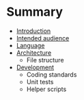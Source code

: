 # Summary

* [Introduction](docs/introduction.md)
* [Intended audience](docs/intended_audience.md)
* [Language](docs/language.md)
* [Architecture](docs/architecture/architecture.md)
   * File structure
* [Development](docs/development/development.md)
   * Coding standards
   * Unit tests
   * Helper scripts

